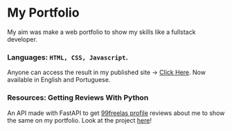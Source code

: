 # My Portfolio

<p>
    My aim was make a web portfolio to show my skills like a fullstack developer.
</p>

<h3>Languages: <code>HTML, CSS, Javascript</code>.</h3>

<p>
    Anyone can access the result in my published site -> <a href="https://matheusdealencar.com" target="__blank">Click Here</a>.
    Now available in English and Portuguese.
</p>

<h3>Resources: Getting Reviews With Python</h3>

<p>An API made with FastAPI to get <a href="https://www.99freelas.com.br/user/tio-mathias">99freelas profile</a> reviews about me to show the same on my portfolio. Look at the project <a href="https://github.com/titiomathias/99reviews">here</a>!</p>
